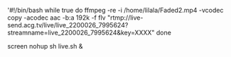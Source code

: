
'#!/bin/bash
while true
do
ffmpeg -re -i /home/lilala/Faded2.mp4 -vcodec copy -acodec aac -b:a 192k -f flv "rtmp://live-send.acg.tv/live/live_2200026_7995624?streamname=live_2200026_7995624&key=XXXX"
done

screen nohup sh live.sh &
